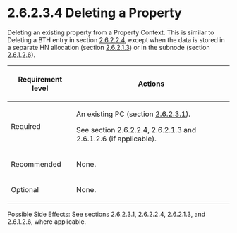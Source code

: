 <html dir="LTR" xmlns:mshelp="http://msdn.microsoft.com/mshelp" xmlns:ddue="http://ddue.schemas.microsoft.com/authoring/2003/5" xmlns:xlink="http://www.w3.org/1999/xlink" xmlns:tool="http://www.microsoft.com/tooltip">
    <head>
        <meta http-equiv="Content-Type" content="text/html; CHARSET=utf-8"></meta>
        <meta name="save" content="history"></meta>
        <title>2.6.2.3.4 Deleting a Property</title>
        <xml>
            <mshelp:toctitle title="2.6.2.3.4 Deleting a Property"></mshelp:toctitle>
            <mshelp:rltitle title="[MS-PST]: Deleting a Property"></mshelp:rltitle>
            <mshelp:keyword index="A" term="c30a75c2-b2d0-4745-9e5b-b883f83e12f1"></mshelp:keyword>
            <mshelp:attr name="DCSext.ContentType" value="open specification"></mshelp:attr>
            <mshelp:attr name="AssetID" value="c30a75c2-b2d0-4745-9e5b-b883f83e12f1"></mshelp:attr>
            <mshelp:attr name="TopicType" value="kbRef"></mshelp:attr>
            <mshelp:attr name="DCSext.Title" value="[MS-PST]: Deleting a Property" />
        </xml>
    </head>
    <body>
        <div id="header">
            <h1 class="heading">2.6.2.3.4 Deleting a Property</h1>
        </div>
        <div id="mainSection">
            <div id="mainBody">
                <div id="allHistory" class="saveHistory"></div>
                <div id="sectionSection0" class="section" name="collapseableSection">
                    

<p>Deleting an existing property from a Property Context. This
is similar to Deleting a BTH entry in section <a href="21d49035-3818-4a4c-bc54-0e271cb9ce81.html">2.6.2.2.4</a>, except when the
data is stored in a separate HN allocation (section <a href="f774eb0a-f6d7-4240-b515-3213bd9c5c40.html">2.6.2.1.3</a>) or in the
subnode (section <a href="30652aac-85b6-4da0-aa69-d88191f30a87.html">2.6.1.2.6</a>).</p>

<table>
 <thead>
  <tr>
   <th>
   <p>Requirement level</p>
   </th>
   <th>
   <p>Actions</p>
   </th>
  </tr>
 </thead>
 <tr>
  <td>
  <p>Required</p>
  </td>
  <td>
  <p>An existing PC (section <a href="1e645de0-2291-457d-8e3b-3ae415a481ce.html">2.6.2.3.1</a>).</p>
  <p>See section 2.6.2.2.4, 2.6.2.1.3 and 2.6.1.2.6 (if
  applicable).</p>
  </td>
 </tr>
 <tr>
  <td>
  <p>Recommended</p>
  </td>
  <td>
  <p>None.</p>
  </td>
 </tr>
 <tr>
  <td>
  <p>Optional</p>
  </td>
  <td>
  <p>None.</p>
  </td>
 </tr>
</table>

<p>Possible Side Effects: See sections 2.6.2.3.1, 2.6.2.2.4,
2.6.2.1.3, and 2.6.1.2.6, where applicable.</p>
                </div>
            </div>
        </div>
    </body>
</html>
